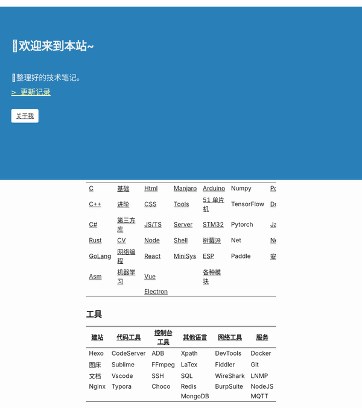 <!--
title: fzf404 - 笔记
layout: IndexLayout
visible: true
-->

<style>
  .markdown {
    padding: 0 20px;
  }
  .jumbotron {
    position: absolute;
    background-color: #2980b9;
    top: 56px;
    left: 0;
    right: 0;
    padding-top: 80px;
    min-height: 380px;
    color: #eee;
  }
  .jumbotron-block {
    min-height: 400px;
  }
  .jumbotron-warpper {
    max-width: 1200px;
    padding: 0 30px;
    margin: 0 auto;
  }
  .jumbotron-title {
    font-size: 30px;
    font-weight: bold;
    padding-bottom: 20px;
  }
  .jumbotron-des {
    font-size: 1.25rem;
    line-height: 1.5;
    font-weight: 300;
    margin-bottom: 30px;
    font-family: -apple-system, BlinkMacSystemFont, "Segoe UI", Roboto, "Helvetica Neue", Arial, sans-serif, "Apple Color Emoji", "Segoe UI Emoji", "Segoe UI Symbol";
  }
  .jumbotron .jumbotron-btn {
    display: inline-block;
    color: #333;
    text-align: center;
    white-space: nowrap;
    vertical-align: middle;
    user-select: none;
    background-color: #fff;
    padding: .375rem .75rem;
    font-size: 1rem;
    line-height: 1.5;
    border-radius: .25rem;
    transition: color .15s ease-in-out, background-color .15s ease-in-out, border-color .15s ease-in-out, box-shadow .15s ease-in-out;
  }
  .jumbotron-btn:hover {
    background-color: #bbb;
    color: #333;
  }
  .jumbotron-btn:focus {
    outline: 0;
    box-shadow: 0 0 0 0.2rem rgba(255, 255, 255, 0.25);
  }
  .pre {
    font-family:monospace;
    margin-top: 8px;
  }
  #active {
    color: #ffffb8;
  }
</style>
<div class="jumbotron">
  <div class="jumbotron-warpper">
    <div class="jumbotron-title">🚄欢迎来到本站~</div>
    <div class="jumbotron-des">
      <br />
      🛴整理好的技术笔记。
      <br/> 
      <div class="pre"> 
      <a id="active" href="https://github.com/fzf404/Tech_Note/commits/master">>&emsp;更新记录</a>
      </div>
    </div>
    <a class="jumbotron-btn" href="https://www.fzf404.art/">关于我</a>
  </div>
</div>
<div class="jumbotron-block"> </div>

| [编程语言](#/Lang)      | [Python](#/Python)             | [前端](#/Web)                  | [Linux](#/Command/Linux)     | [硬件](#/HardWare)             | [深度学习](#/DeepLearn) | 其他                               |
| ----------------------- | ------------------------------ | ------------------------------ | ---------------------------- | ------------------------------ | ----------------------- | ---------------------------------- |
| [C](#/Lang/C)           | [基础](#/Python/1.Basic)       | [Html](#/Web/1-HTML)           | [Manjaro](#/Command/Manjaro) | [Arduino](#/HardWare/Arduino)  | Numpy                   | [PowerShell](#/Command/PowerShell) |
| [C++](#/Lang)           | [进阶](#/Python/2.Advance)     | [CSS](#/Web/2-CSS)             | [Tools](#/Tools/Shell)       | [51 单片机](#/HardWare/51MCU)  | TensorFlow              | [Dos](#/Command/Dos)               |
| [C#](#/Lang/CSharp)     | [第三方库](#/Python/3.Package) | [JS/TS](#/Web/3-JS)            | [Server](#/Tools/Server)     | [STM32](#/HardWare/STM32)      | Pytorch                 | [Java](#/Lang/Java)                |
| [Rust](#/Lang/Rust)     | [CV](#/Python/7.Vision)        | [Node](#/Frame/2-Node)         | [Shell](#/Command/Linux)     | [树莓派](#/HardWare/Raspberry) | Net                     | [Nest](#/Frame/7-NestJS)           |
| [GoLang](#/Lang/Golang) | [网络编程](#/Python/6.Network) | [React](#/Frame/3-React)       | [MiniSys](#/Lang/Assem)      | [ESP](#/HardWare/Esp8266)      | Paddle                  | [安全](#/Security)                 |
| [Asm](#/Lang/Assem)     | [机器学习](#/DeepLearn)        | [Vue](#/Frame/4-Vue)           |                              | [各种模块](#/HardWare/EleMod)  |                         |                                    |
|                         |                                | [Electron](#/Frame/5-Electron) |                              |                                |                         |                                    |

## 工具

| [建站](#/Others/Blog) | [代码工具](#/Tools/Code) | [控制台工具](#/Tools/Console) | [其他语言](#/Others/Language) | [网络工具](#/Tools/Network) | [服务](#/Tools/Server) | [Linux](#/Command/Linux) |
| --------------------- | ------------------------ | ----------------------------- | ----------------------------- | --------------------------- | ---------------------- | ------------------------ |
| Hexo                  | CodeServer               | ADB                           | Xpath                         | DevTools                    | Docker                 | [推荐](#/Tools/Shell)    |
| 图床                  | Sublime                  | FFmpeg                        | LaTex                         | Fiddler                     | Git                    | zsh                      |
| 文档                  | Vscode                   | SSH                           | SQL                           | WireShark                   | LNMP                   | vim                      |
| Nginx                 | Typora                   | Choco                         | Redis                         | BurpSuite                   | NodeJS                 | ranger                   |
|                       |                          |                               | MongoDB                       |                             | MQTT                   | i3wm                     |
